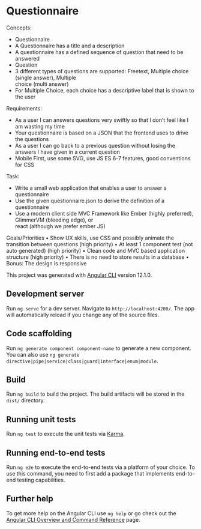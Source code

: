 # Questionnaire

Concepts:
  - Questionnaire
  - A	Questionnaire	has	a	title	and	a	description
  - A	questionnaire	has	a	defined	sequence	of	question	that	need	to	be	answered
  - Question
  - 3	different	types	of	questions	are	supported:	Freetext,	Multiple	choice	(single	answer),	Multiple	
  choice	(multi	answer)
  - For	Multiple	Choice,	each	choice	has	a	descriptive	label	that	is	shown	to	the	user

Requirements:
  - As	a	user	I	can	answers	questions	very	swiftly	so	that	I	don’t	feel	like	I	am	wasting	my	time
  - Your	questionnaire	is	based	on	a	JSON	that	the	frontend	uses	to	drive	the	questions
  - As	a	user	I	can	go	back	to	a	previous	question	without	losing	the	answers	I	have	given	in	a	current	
  question
  - Mobile	First,	use	some	SVG,	use	JS	ES	6-7	features,	good	conventions	for	CSS

Task:
  - Write	a	small	web	application	that	enables	a	user	to	answer	a	questionnaire
  - Use	the	given	questionnaire.json to	derive	the	definition	of	a	questionnaire
  - Use	a	modern	client	side	MVC	Framework	like	Ember	(highly	preferred),	GlimmerVM (bleeding	edge),	or	
  react	(although	we	prefer	ember	JS)

Goals/Priorities
  • Show	UX	skills,	use	CSS	and	possibly	animate	the	transition	between	questions	(high	priority)
  • At	least	1	component	test	(not	auto	generated)	(high	priority)
  • Clean	code	and	MVC	based	application	structure	(high	priority)
  • There	is	no	need	to	store	results	in	a	database
  • Bonus:	The	design	is	responsive

This project was generated with [Angular CLI](https://github.com/angular/angular-cli) version 12.1.0.

## Development server

Run `ng serve` for a dev server. Navigate to `http://localhost:4200/`. The app will automatically reload if you change any of the source files.

## Code scaffolding

Run `ng generate component component-name` to generate a new component. You can also use `ng generate directive|pipe|service|class|guard|interface|enum|module`.

## Build

Run `ng build` to build the project. The build artifacts will be stored in the `dist/` directory.

## Running unit tests

Run `ng test` to execute the unit tests via [Karma](https://karma-runner.github.io).

## Running end-to-end tests

Run `ng e2e` to execute the end-to-end tests via a platform of your choice. To use this command, you need to first add a package that implements end-to-end testing capabilities.

## Further help

To get more help on the Angular CLI use `ng help` or go check out the [Angular CLI Overview and Command Reference](https://angular.io/cli) page.
